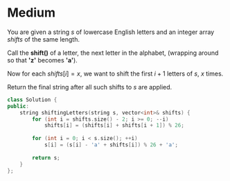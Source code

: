 # Medium

You are given a string $s$ of lowercase English letters and an integer array $shifts$ of the same length.

Call the **shift()** of a letter, the next letter in the alphabet, (wrapping around so that **'z'** becomes **'a'**).

Now for each $shifts[i] = x$, we want to shift the first $i + 1$ letters of $s$, $x$ times.

Return the final string after all such shifts to $s$ are applied.

```cpp
class Solution {
public:
    string shiftingLetters(string s, vector<int>& shifts) {
        for (int i = shifts.size() - 2; i >= 0; --i)
            shifts[i] = (shifts[i] + shifts[i + 1]) % 26;
        
        for (int i = 0; i < s.size(); ++i)
            s[i] = (s[i] - 'a' + shifts[i]) % 26 + 'a';
        
        return s;
    }
};
```
